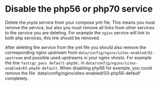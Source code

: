 # Disable the php56 or php70 service

Delete the `php56` service from your compose yml file. This means you must remove the service, but also you must remove all links from other services to the service you are deleting. For example the `nginx` service will link to both php services, this link should be removed. 

After deleting the service from the yml file you should also remove the corresponding nginx upstream from `data/config/nginx/sites-enabled/01-upstream` and possible used upstreams in your nginx vhosts. For example the line `fastcgi_pass default-php56;` in `data/config/nginx/sites-enabled/03-php56-default`. When disabling php56 for example, you could remove the file `data/config/nginx/sites-enabled/03-php56-default' completely.